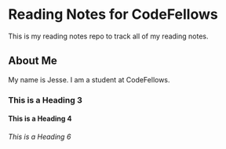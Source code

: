 # Reading Notes for CodeFellows

This is my reading notes repo to track all of my reading notes.

## About Me

My name is Jesse. I am a student at CodeFellows.

### This is a Heading 3
#### This is a Heading 4
###### This is a Heading 6
